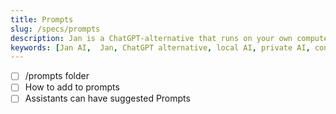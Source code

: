 ```yaml
---
title: Prompts
slug: /specs/prompts
description: Jan is a ChatGPT-alternative that runs on your own computer, with a local API server.
keywords: [Jan AI,  Jan, ChatGPT alternative, local AI, private AI, conversational AI, no-subscription fee, large language model ]
---
```


- [ ] /prompts folder
- [ ] How to add to prompts
- [ ] Assistants can have suggested Prompts
